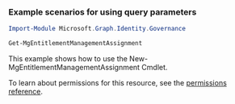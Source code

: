 ### Example scenarios for using query parameters

```powershellImport-Module Microsoft.Graph.Identity.Governance

Get-MgEntitlementManagementAssignment
```
This example shows how to use the New-MgEntitlementManagementAssignment Cmdlet.
To learn about permissions for this resource, see the [permissions reference](/graph/permissions-reference).

